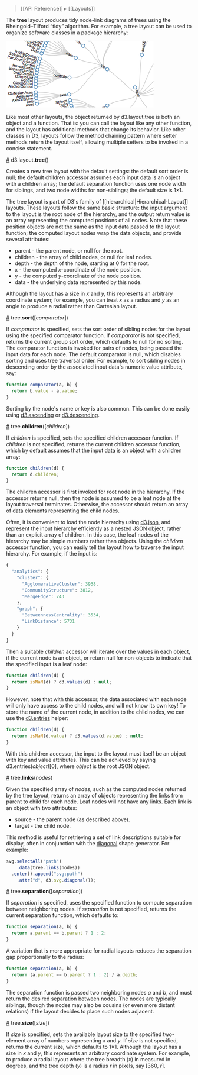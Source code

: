 > [[API Reference]] ▸ [[Layouts]]

The **tree** layout produces tidy node-link diagrams of trees using the Rheingold–Tilford “tidy” algorithm. For example, a tree layout can be used to organize software classes in a package hierarchy:

[![diagonal](diagonal.png)](http://mbostock.github.com/d3/ex/tree.html)

Like most other layouts, the object returned by d3.layout.tree is both an object and a function. That is: you can call the layout like any other function, and the layout has additional methods that change its behavior. Like other classes in D3, layouts follow the method chaining pattern where setter methods return the layout itself, allowing multiple setters to be invoked in a concise statement.

<a name="tree" href="#tree">#</a> d3.layout.<b>tree</b>()

Creates a new tree layout with the default settings: the default sort order is null; the default children accessor assumes each input data is an object with a children array; the default separation function uses one node width for siblings, and two node widths for non-siblings; the default size is 1×1.

The tree layout is part of D3's family of [[hierarchical|Hierarchical-Layout]] layouts. These layouts follow the same basic structure: the input argument to the layout is the root node of the hierarchy, and the output return value is an array representing the computed positions of all nodes.  Note that these position objects are not the same as the input data passed to the layout function; the computed layout nodes wrap the data objects, and provide several attributes:

* parent - the parent node, or null for the root.
* children - the array of child nodes, or null for leaf nodes.
* depth - the depth of the node, starting at 0 for the root.
* x - the computed *x*-coordinate of the node position.
* y - the computed *y*-coordinate of the node position.
* data - the underlying data represented by this node.

Although the layout has a size in *x* and *y*, this represents an arbitrary coordinate system; for example, you can treat *x* as a radius and *y* as an angle to produce a radial rather than Cartesian layout.

<a name="sort" href="#sort">#</a> tree.<b>sort</b>([<i>comparator</i>])

If *comparator* is specified, sets the sort order of sibling nodes for the layout using the specified comparator function.  If *comparator* is not specified, returns the current group sort order, which defaults to null for no sorting. The comparator function is invoked for pairs of nodes, being passed the input data for each node. The default comparator is null, which disables sorting and uses tree traversal order. For example, to sort sibling nodes in descending order by the associated input data's numeric value attribute, say:

```javascript
function comparator(a, b) {
  return b.value - a.value;
}
```

Sorting by the node's name or key is also common. This can be done easily using [d3.ascending](Arrays#d3_ascending) or [d3.descending](Arrays#d3_descending).

<a name="children" href="#children">#</a> tree.<b>children</b>([<i>children</i>])

If *children* is specified, sets the specified children accessor function. If *children* is not specified, returns the current children accessor function, which by default assumes that the input data is an object with a children array:

```javascript
function children(d) {
  return d.children;
}
```

The children accessor is first invoked for root node in the hierarchy. If the accessor returns null, then the node is assumed to be a leaf node at the layout traversal terminates. Otherwise, the accessor should return an array of data elements representing the child nodes.

Often, it is convenient to load the node hierarchy using [d3.json](Requests#d3_json), and represent the input hierarchy efficiently as a nested [JSON](http://json.org) object, rather than an explicit array of children. In this case, the leaf nodes of the hierarchy may be simple numbers rather than objects. Using the *children* accessor function, you can easily tell the layout how to traverse the input hierarchy. For example, if the input is:

```javascript
{
  "analytics": {
    "cluster": {
      "AgglomerativeCluster": 3938,
      "CommunityStructure": 3812,
      "MergeEdge": 743
    },
    "graph": {
      "BetweennessCentrality": 3534,
      "LinkDistance": 5731
    }
  }
}
```

Then a suitable *children* accessor will iterate over the values in each object, if the current node is an object, or return null for non-objects to indicate that the specified input is a leaf node:

```javascript
function children(d) {
  return isNaN(d) ? d3.values(d) : null;
}
```

However, note that with this accessor, the data associated with each node will only have access to the child nodes, and will not know its own key! To store the name of the current node, in addition to the child nodes, we can use the [d3.entries](Arrays#d3_entries) helper:

```javascript
function children(d) {
  return isNaN(d.value) ? d3.values(d.value) : null;
}
```

With this children accessor, the input to the layout must itself be an object with key and value attributes. This can be achieved by saying d3.entries(*object*)[0], where *object* is the root JSON object.

<a name="links" href="#links">#</a> tree.<b>links</b>(<i>nodes</i>)

Given the specified array of *nodes*, such as the computed nodes returned by the tree layout, returns an array of objects representing the links from parent to child for each node. Leaf nodes will not have any links. Each link is an object with two attributes:

* source - the parent node (as described above).
* target - the child node.

This method is useful for retrieving a set of link descriptions suitable for display, often in conjunction with the [diagonal](SVG-Shapes#diagonal) shape generator. For example:

```javascript
svg.selectAll("path")
    .data(tree.links(nodes))
  .enter().append("svg:path")
    .attr("d", d3.svg.diagonal());
```

<a name="separation" href="#separation">#</a> tree.<b>separation</b>([<i>separation</i>])

If *separation* is specified, uses the specified function to compute separation between neighboring nodes. If *separation* is not specified, returns the current separation function, which defaults to:

```javascript
function separation(a, b) {
  return a.parent == b.parent ? 1 : 2;
}
```

A variation that is more appropriate for radial layouts reduces the separation gap proportionally to the radius:

```javascript
function separation(a, b) {
  return (a.parent == b.parent ? 1 : 2) / a.depth;
}
```

The separation function is passed two neighboring nodes *a* and *b*, and must return the desired separation between nodes. The nodes are typically siblings, though the nodes may also be cousins (or even more distant relations) if the layout decides to place such nodes adjacent.

<a name="size" href="#size">#</a> tree.<b>size</b>([<i>size</i>])

If *size* is specified, sets the available layout size to the specified two-element array of numbers representing *x* and *y*. If *size* is not specified, returns the current size, which defaults to 1×1. Although the layout has a size in *x* and *y*, this represents an arbitrary coordinate system. For example, to produce a radial layout where the tree breadth (*x*) in measured in degrees, and the tree depth (*y*) is a radius *r* in pixels, say [360, *r*].
